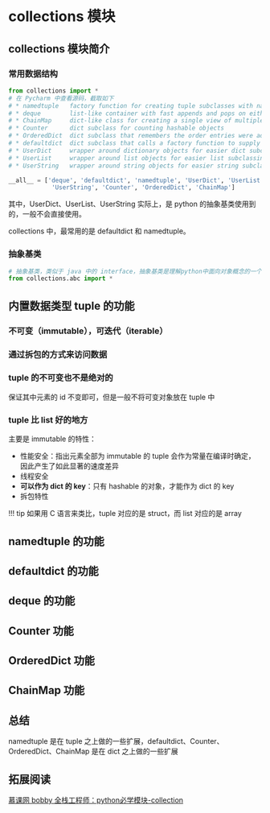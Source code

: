 # collections 模块

## collections 模块简介

### 常用数据结构
```python
from collections import * 
# 在 Pycharm 中查看源码，截取如下
# * namedtuple   factory function for creating tuple subclasses with named fields
# * deque        list-like container with fast appends and pops on either end
# * ChainMap     dict-like class for creating a single view of multiple mappings
# * Counter      dict subclass for counting hashable objects
# * OrderedDict  dict subclass that remembers the order entries were added
# * defaultdict  dict subclass that calls a factory function to supply missing values
# * UserDict     wrapper around dictionary objects for easier dict subclassing
# * UserList     wrapper around list objects for easier list subclassing
# * UserString   wrapper around string objects for easier string subclassing

__all__ = ['deque', 'defaultdict', 'namedtuple', 'UserDict', 'UserList',
            'UserString', 'Counter', 'OrderedDict', 'ChainMap']
```

其中，UserDict、UserList、UserString 实际上，是 python 的抽象基类使用到的，一般不会直接使用。

collections 中，最常用的是 defaultdict 和 namedtuple。

### 抽象基类

```python
# 抽象基类，类似于 java 中的 interface，抽象基类是理解python中面向对象概念的一个非常重要的基础知识
from collections.abc import * 
```

## 内置数据类型 tuple 的功能

### 不可变（immutable），可迭代（iterable）

### 通过拆包的方式来访问数据

### tuple 的不可变也不是绝对的

保证其中元素的 id 不变即可，但是一般不将可变对象放在 tuple 中

### tuple 比 list 好的地方

主要是 immutable 的特性：

- 性能安全：指出元素全部为 immutable 的 tuple 会作为常量在编译时确定，因此产生了如此显著的速度差异
- 线程安全
- **可以作为 dict 的 key**：只有 hashable 的对象，才能作为 dict 的 key
- 拆包特性

!!! tip
    如果用 C 语言来类比，tuple 对应的是 struct，而 list 对应的是 array

## namedtuple 的功能


## defaultdict 的功能
## deque 的功能
## Counter 功能
## OrderedDict 功能
## ChainMap 功能
## 总结

namedtuple 是在 tuple 之上做的一些扩展，defaultdict、Counter、OrderedDict、ChainMap 是在 dict 之上做的一些扩展

## 拓展阅读

[慕课网 bobby 全栈工程师：python必学模块-collection](https://www.imooc.com/learn/934)

